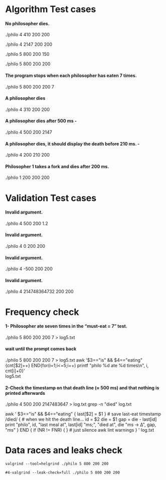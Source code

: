 # Algorithm Test cases

#### No philosopher dies.

./philo 4 410 200 200

./philo 4 2147 200 200

./philo 5 800 200 150

./philo 5 800 200 200

#### The program stops when each philosopher has eaten 7 times.

./philo 5 800 200 200 7

#### A philosopher dies

./philo 4 310 200 200

#### A philosopher dies after 500 ms -

./philo 4 500 200 2147

#### A philosopher dies, it should display the death before 210 ms. -

./philo 4 200 210 200

#### Philosopher 1 takes a fork and dies after 200 ms.

./philo 1 200 200 200

# Validation Test cases

#### Invalid argument.

./philo 4 500 200 1.2

#### Invalid argument.

./philo 4 0 200 200

#### Invalid argument.

./philo 4 -500 200 200

#### Invalid argument.

./philo 4 214748364732 200 200

# Frequency check

#### 1- Philosopher ate seven times in the “must-eat = 7” test.

./philo 5 800 200 200 7 > log5.txt

#### wait until the prompt comes back

./philo 5 800 200 200 7 > log5.txt
awk '$3=="is" && $4=="eating" {cnt[$2]++}
END{for(i=1;i<=5;i++) printf "philo %d ate %d times\n", i, cnt[i]+0}' \
 log5.txt

#### 2-Check the timestamp on that death line (≈ 500 ms) and that nothing is printed afterwards

./philo 4 500 200 2147483647 > log.txt
grep -n "died" log.txt

awk '
$3=="is" && $4=="eating" { last[$2] = $1 } # save last-eat timestamp
/died/ { # when we hit the death line…
id = $2
die = $1
gap = die - last[id]
print "philo", id, "last meal at", last[id] "ms;",
"died at", die "ms → Δ", gap, "ms"
}
END {
if (NR != FNR) { } # just silence awk lint warnings
}
' log.txt

# Data races and leaks check

```
valgrind --tool=helgrind ./philo 5 800 200 200
```

```
#4-valgrind --leak-check=full ./philo 5 800 200 200
```
